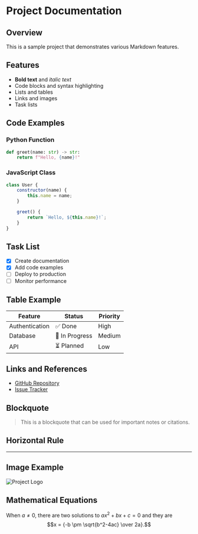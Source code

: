 # Project Documentation

## Overview

This is a sample project that demonstrates various Markdown features.

## Features

-   **Bold text** and _italic text_
-   Code blocks and syntax highlighting
-   Lists and tables
-   Links and images
-   Task lists

## Code Examples

### Python Function

```python
def greet(name: str) -> str:
    return f"Hello, {name}!"
```

### JavaScript Class

```javascript
class User {
    constructor(name) {
        this.name = name;
    }

    greet() {
        return `Hello, ${this.name}!`;
    }
}
```

## Task List

-   [x] Create documentation
-   [x] Add code examples
-   [ ] Deploy to production
-   [ ] Monitor performance

## Table Example

| Feature        | Status         | Priority |
| -------------- | -------------- | -------- |
| Authentication | ✅ Done        | High     |
| Database       | 🚧 In Progress | Medium   |
| API            | ⏳ Planned     | Low      |

## Links and References

-   [GitHub Repository](https://github.com/example/project)
-   [Issue Tracker](https://github.com/example/project/issues)

## Blockquote

> This is a blockquote that can be used for important notes or citations.

## Horizontal Rule

---

## Image Example

![Project Logo](https://example.com/logo.png)

## Mathematical Equations

When $a \ne 0$, there are two solutions to $ax^2 + bx + c = 0$ and they are
$$x = {-b \pm \sqrt{b^2-4ac} \over 2a}.$$
